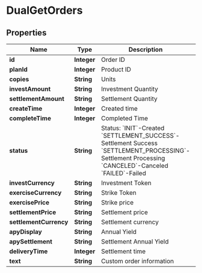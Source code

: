 
# DualGetOrders

## Properties

Name | Type | Description | Notes
------------ | ------------- | ------------- | -------------
**id** | **Integer** | Order ID |  [optional]
**planId** | **Integer** | Product ID |  [optional]
**copies** | **String** | Units |  [optional]
**investAmount** | **String** | Investment Quantity |  [optional]
**settlementAmount** | **String** | Settlement Quantity |  [optional]
**createTime** | **Integer** | Created time |  [optional]
**completeTime** | **Integer** | Completed Time |  [optional]
**status** | **String** | Status:  &#x60;INIT&#x60;-Created &#x60;SETTLEMENT_SUCCESS&#x60;-Settlement Success &#x60;SETTLEMENT_PROCESSING&#x60;-Settlement Processing &#x60;CANCELED&#x60;-Canceled &#x60;FAILED&#x60;-Failed |  [optional]
**investCurrency** | **String** | Investment Token |  [optional]
**exerciseCurrency** | **String** | Strike Token |  [optional]
**exercisePrice** | **String** | Strike price |  [optional]
**settlementPrice** | **String** | Settlement price |  [optional]
**settlementCurrency** | **String** | Settlement currency |  [optional]
**apyDisplay** | **String** | Annual Yield |  [optional]
**apySettlement** | **String** | Settlement Annual Yield |  [optional]
**deliveryTime** | **Integer** | Settlement time |  [optional]
**text** | **String** | Custom order information |  [optional]

